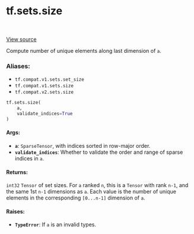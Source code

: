 <div itemscope itemtype="http://developers.google.com/ReferenceObject">
<meta itemprop="name" content="tf.sets.size" />
<meta itemprop="path" content="Stable" />
</div>

# tf.sets.size

<!-- Insert buttons -->

<table class="tfo-notebook-buttons tfo-api" align="left">
</table>

<a target="_blank" href="/code/stable/tensorflow/python/ops/sets_impl.py">View source</a>



<!-- Start diff -->
Compute number of unique elements along last dimension of `a`.

### Aliases:

* `tf.compat.v1.sets.set_size`
* `tf.compat.v1.sets.size`
* `tf.compat.v2.sets.size`


``` python
tf.sets.size(
    a,
    validate_indices=True
)
```



<!-- Placeholder for "Used in" -->


#### Args:


* <b>`a`</b>: `SparseTensor`, with indices sorted in row-major order.
* <b>`validate_indices`</b>: Whether to validate the order and range of sparse indices
   in `a`.


#### Returns:

`int32` `Tensor` of set sizes. For `a` ranked `n`, this is a `Tensor` with
rank `n-1`, and the same 1st `n-1` dimensions as `a`. Each value is the
number of unique elements in the corresponding `[0...n-1]` dimension of `a`.



#### Raises:


* <b>`TypeError`</b>: If `a` is an invalid types.